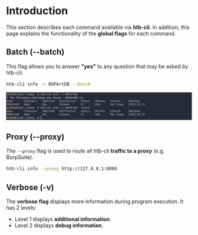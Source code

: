 # Introduction

This section describes each command available via **htb-cli**. In addition, this page explains the functionality of the **global flags** for each command.

## Batch (--batch)

This flag allows you to answer **"yes"** to any question that may be asked by htb-cli.

```bash
htb-cli info -c OOPArtDB --batch
```

![Batch](/assets/commands/globals/batch.png)

<!-- ## No Check (--no-check)

By default, with each command, a request is sent to **Github** to check if the tool is **up to date** or if a **new version is available**.

The `--no-check` flag allows you not to check if a new update is available. -->

## Proxy (--proxy)

The `--proxy` flag is used to route all htb-cli **traffic to a proxy** (e.g. BurpSuite).

```bash
htb-cli info --proxy http://127.0.0.1:8080
```

## Verbose (-v)

The **verbose flag** displays more information during program execution.
It has 2 levels:

* Level 1 displays **additional information**.
* Level 2 displays **debug information**.